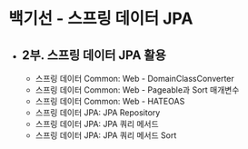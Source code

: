 # 백기선 - 스프링 데이터 JPA
- 2부. 스프링 데이터 JPA 활용
  -  
  - 스프링 데이터 Common: Web - DomainClassConverter
  - 스프링 데이터 Common: Web - Pageable과 Sort 매개변수
  - 스프링 데이터 Common: Web - HATEOAS
  - 스프링 데이터 JPA: JPA Repository
  - 스프링 데이터 JPA: JPA 쿼리 메서드
  - 스프링 데이터 JPA: JPA 쿼리 메서드 Sort